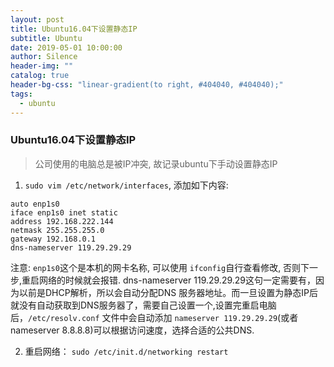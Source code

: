 ```yaml
---
layout: post
title: Ubuntu16.04下设置静态IP
subtitle: Ubuntu
date: 2019-05-01 10:00:00
author: Silence
header-img: ""
catalog: true
header-bg-css: "linear-gradient(to right, #404040, #404040);"
tags:
  - ubuntu
---
```


### Ubuntu16.04下设置静态IP

> 公司使用的电脑总是被IP冲突, 故记录ubuntu下手动设置静态IP

1. `sudo vim /etc/network/interfaces`, 添加如下内容:
  
  ```
  auto enp1s0
  iface enp1s0 inet static
  address 192.168.222.144
  netmask 255.255.255.0
  gateway 192.168.0.1
  dns-nameserver 119.29.29.29
  ```
  注意: `enp1s0`这个是本机的网卡名称, 可以使用 `ifconfig`自行查看修改, 否则下一步,重启网络的时候就会报错.
  dns-nameserver 119.29.29.29这句一定需要有，因为以前是DHCP解析，所以会自动分配DNS 服务器地址。而一旦设置为静态IP后就没有自动获取到DNS服务器了，需要自己设置一个,设置完重启电脑后，`/etc/resolv.conf` 文件中会自动添加 `nameserver 119.29.29.29`(或者nameserver 8.8.8.8)可以根据访问速度，选择合适的公共DNS.

2. 重启网络： `sudo /etc/init.d/networking restart`
